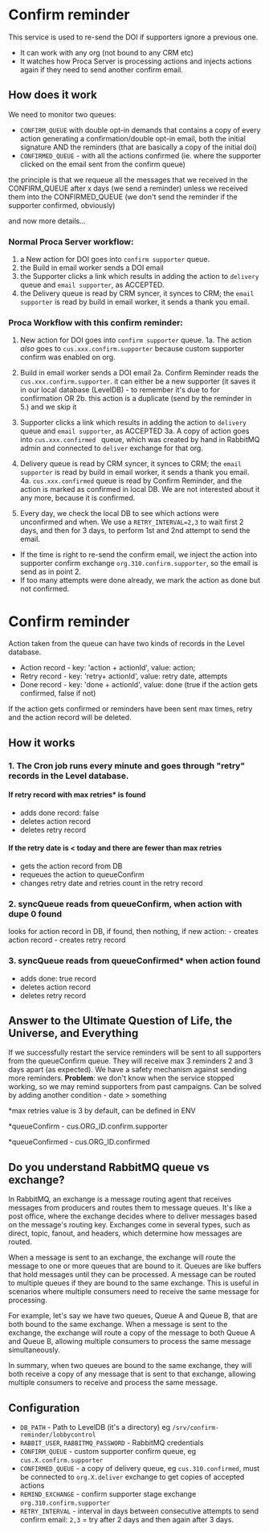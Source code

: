 # Confirm reminder

This service is used to re-send the DOI if supporters ignore a previous one.

- It can work with any org (not bound to any CRM etc)
- It watches how Proca Server is processing actions and injects actions again if they need to send another confirm email.

## How does it work

We need to monitor two queues:

- `CONFIRM_QUEUE` with double opt-in demands that contains a copy of every action generating a confirmation/double opt-in email, both the initial signature AND the reminders (that are basically a copy of the initial doi)
- `CONFIRMED_QUEUE` - with all the actions confirmed (ie. where the supporter clicked on the email sent from the confirm queue)

the principle is that we requeue all the messages that we received in the CONFIRM_QUEUE after x days (we send a reminder) unless we received them into the CONFIRMED_QUEUE (we don't send the reminder if the supporter confirmed, obviously)

and now more details...

### Normal Proca Server workflow:

1. a New action for DOI goes into `confirm supporter` queue.
2. the Build in email worker sends a DOI email
3. the Supporter clicks a link which results in adding the action to `delivery` queue and `email supporter`, as ACCEPTED.
4. the Delivery queue is read by CRM syncer, it synces to CRM; the `email supporter` is read by build in email worker, it sends a thank you email.


### Proca Workflow with this confirm reminder:


1. New action for DOI goes into `confirm supporter` queue.
1a. The action *also* goes to `cus.xxx.confirm.supporter` because custom supporter confirm was enabled on org.
2. Build in email worker sends a DOI email
2a. Confirm Reminder reads the `cus.xxx.confirm.supporter`. it can either be a new supporter (it saves it in our local database (LevelDB) - to remember it's due to for confirmation OR
2b. this action is a duplicate (send by the reminder in 5.) and we skip it
3. Supporter clicks a link which results in adding the action to `delivery` queue and `email supporter`, as ACCEPTED
3a. A copy of action goes into `cus.xxx.confirmed ` queue, which was created by hand in RabbitMQ admin and connected to `deliver` exchange for that org.
4. Delivery queue is read by CRM syncer, it synces to CRM; the `email supporter` is read by build in email worker, it sends a thank you email.
4a. `cus.xxx.confirmed` queue is read by Confirm Reminder, and the action is marked as confirmed in local DB. We are not interested about it any more, because it is confirmed.

5. Every day, we check the local DB to see which actions were unconfirmed and when. We use a `RETRY_INTERVAL=2,3` to wait first 2 days, and then for 3 days, to perform 1st and 2nd attempt to send the email. 
  - If the time is right to re-send the confirm email, we inject the action into supporter confirm exchange `org.310.confirm.supporter`, so the email is send as in point 2.
  - If too many attempts were done already, we mark the action as done but not confirmed.
  
  

# Confirm reminder

Action taken from the queue can have two kinds of records in the Level database.

- Action record - key: 'action + actionId', value: action;
- Retry record - key: 'retry+ actionId', value: retry date, attempts
- Done record - key: 'done + actionId', value: done (true if the action gets confirmed, false if not)

If the action gets confirmed or reminders have been sent max times, retry and the action record will be deleted.

## How it works

### 1. The Cron job runs every minute and goes through "retry" records in the Level database.

#### If retry record with max retries\* is found

- adds done record: false
- deletes action record
- deletes retry record

#### If the retry date is < today and there are fewer than max retries

- gets the action record from DB
- requeues the action to queueConfirm
- changes retry date and retries count in the retry record

### 2. syncQueue reads from queueConfirm, when action with dupe 0 found

looks for action record in DB, if found, then nothing, if new action: - creates action record - creates retry record

### 3. syncQueue reads from queueConfirmed\* when action found

- adds done: true record
- deletes action record
- deletes retry record

## Answer to the Ultimate Question of Life, the Universe, and Everything

If we successfully restart the service reminders will be sent to all supporters from the queueConfirm queue. They will receive max 3 reminders 2 and 3 days apart (as expected). We have a safety mechanism against sending more reminders.
**Problem**: we don't know when the service stopped working, so we may remind supporters from past campaigns. Can be solved by adding another condition - date > something

\*max retries value is 3 by default, can be defined in ENV

\*queueConfirm - cus.ORG_ID.confirm.supporter

\*queueConfirmed - cus.ORG_ID.confirmed

## Do you understand RabbitMQ queue vs exchange?

In RabbitMQ, an exchange is a message routing agent that receives messages from producers and routes them to message queues. It's like a post office, where the exchange decides where to deliver messages based on the message's routing key. Exchanges come in several types, such as direct, topic, fanout, and headers, which determine how messages are routed.

When a message is sent to an exchange, the exchange will route the message to one or more queues that are bound to it. Queues are like buffers that hold messages until they can be processed. A message can be routed to multiple queues if they are bound to the same exchange. This is useful in scenarios where multiple consumers need to receive the same message for processing.

For example, let's say we have two queues, Queue A and Queue B, that are both bound to the same exchange. When a message is sent to the exchange, the exchange will route a copy of the message to both Queue A and Queue B, allowing multiple consumers to process the same message simultaneously.

In summary, when two queues are bound to the same exchange, they will both receive a copy of any message that is sent to that exchange, allowing multiple consumers to receive and process the same message.
## Configuration

- `DB_PATH` - Path to LevelDB (it's a directory) eg `/srv/confirm-reminder/lobbycontrol`
- `RABBIT_USER`, `RABBITMQ_PASSWORD` - RabbitMQ credentials
- `CONFIRM_QUEUE` - custom supporter confirm queue, eg `cus.X.confirm.supporter`
- `CONFIRMED_QUEUE` - a copy of delivery queue, eg `cus.310.confirmed`, must be connected to `org.X.deliver` exchange to get copies of accepted actions
- `REMIND_EXCHANGE` - confirm supporter stage exchange `org.310.confirm.supporter`
- `RETRY_INTERVAL` - interval in days between consecutive attempts to send confirm email: `2,3` = try after 2 days and then again after 3 days.




